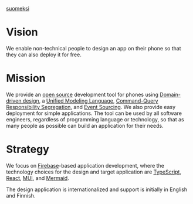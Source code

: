[suomeksi](LUEMINUT.md)

# Vision

We enable non-technical people to design an app on their phone so that they can also deploy it for free.

# Mission

We provide an [open source](https://opensource.org) development tool for phones using [Domain-driven design](https://en.wikipedia.org/wiki/Domain-driven_design), a [Unified Modeling Language](https://en.wikipedia.org/wiki/Unified_Modeling_Language), [Command-Query Responsibility Segregation](https://en.wikipedia.org/wiki/Command_Query_Responsibility_Segregation), and [Event Sourcing](https://learn.microsoft.com/en-us/azure/architecture/patterns/event-sourcing). We also provide easy deployment for simple applications. The tool can be used by all software engineers, regardless of programming language or technology, so that as many people as possible can build an application for their needs.

# Strategy

We focus on [Firebase](https://firebase.google.com)-based application development, where the technology choices for the design and target application are [TypeScript](https://www.typescriptlang.org), [React](https://react.dev), [MUI](https://mui.com), and [Mermaid](https://mermaid.js.org/).

The design application is internationalized and support is initially in English and Finnish.